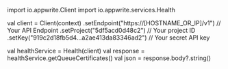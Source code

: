 import io.appwrite.Client
import io.appwrite.services.Health

val client = Client(context)
  .setEndpoint("https://[HOSTNAME_OR_IP]/v1") // Your API Endpoint
  .setProject("5df5acd0d48c2") // Your project ID
  .setKey("919c2d18fb5d4...a2ae413da83346ad2") // Your secret API key

val healthService = Health(client)
val response = healthService.getQueueCertificates()
val json = response.body?.string()